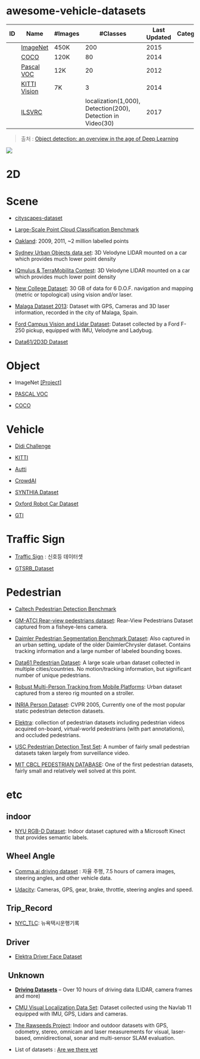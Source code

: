 # awesome-vehicle-datasets


|ID|Name|#Images|#Classes|Last Updated|Categories|
|-|-|-|-|-|-|
||[ImageNet](http://www.image-net.org/)|450K|200|2015||
||[COCO](http://cocodataset.org/)|120K|80|2014||
||[Pascal VOC](http://host.robots.ox.ac.uk/pascal/VOC/)|12K|20|2012||
||[KITTI Vision](http://www.cvlibs.net/datasets/kitti/)|7K|3|2014||
||[ILSVRC](http://www.image-net.org/challenges/LSVRC/)||localization(1,000), Detection(200), Detection in Video(30)|2017||

> 출처 : [Object detection: an overview in the age of Deep Learning](https://tryolabs.com/blog/2017/08/30/object-detection-an-overview-in-the-age-of-deep-learning/)


![](https://i.imgur.com/rSz7Alf.png)




# 2D 

# Scene 

- [cityscapes-dataset](https://github.com/hunjung-lim/awesome-vehicle-datasets/tree/master/scene/cityscapes)

- [Large-Scale Point Cloud Classification Benchmark](https://github.com/hunjung-lim/awesome-vehicle-datasets/tree/master/scene/semantic3d)

- [Oakland](https://github.com/hunjung-lim/awesome-vehicle-datasets/tree/master/scene/Oakland): 2009, 2011, ~2 million labelled points

- [Sydney Urban Objects data set](https://github.com/hunjung-lim/awesome-vehicle-datasets/tree/master/scene/sydney_urban_objects_dataset): 3D Velodyne LIDAR mounted on a car which provides much lower point density


- [IQmulus & TerraMobilita Contest](https://github.com/hunjung-lim/awesome-vehicle-datasets/tree/master/scene/Terra_Mobilita_Contest): 3D Velodyne LIDAR mounted on a car which provides much lower point density

- [New College Dataset](https://github.com/hunjung-lim/awesome-vehicle-datasets/tree/master/scene/NewCollegeData): 30 GB of data for 6 D.O.F. navigation and mapping (metric or topological) using vision and/or laser.

- [Malaga Dataset 2013](https://github.com/hunjung-lim/awesome-vehicle-datasets/tree/master/scene/Malaga_Dataset): Dataset with GPS, Cameras and 3D laser information, recorded in the city of Malaga, Spain.


- [Ford Campus Vision and Lidar Dataset](https://github.com/hunjung-lim/awesome-vehicle-datasets/tree/master/scene/Ford_Campus_dataset): Dataset collected by a Ford F-250 pickup, equipped with IMU, Velodyne and Ladybug.

- [Data61/2D3D Dataset](https://github.com/hunjung-lim/awesome-vehicle-datasets/tree/master/scene/Data61_2D3D_Dataset)

# Object

* ImageNet [[Project]](https://github.com/hunjung-lim/awesome-vehicle-datasets/tree/master/Object/ImageNet)

- [PASCAL VOC](https://github.com/hunjung-lim/awesome-vehicle-datasets/tree/master/vehicle/PASCAL_VOC)

* [COCO](https://github.com/hunjung-lim/awesome-vehicle-datasets/tree/master/COCO)


# Vehicle 

- [Didi Challenge](https://github.com/hunjung-lim/awesome-vehicle-datasets/tree/master/vehicle/Didi-Challange)

* [KITTI](https://github.com/hunjung-lim/awesome-vehicle-datasets/tree/master/vehicle/kitti)

- [Autti](https://github.com/hunjung-lim/awesome-vehicle-datasets/tree/master/vehicle/Autti)

- [CrowdAI](https://github.com/hunjung-lim/awesome-vehicle-datasets/tree/master/vehicle/CrowdAI)

- [SYNTHIA Dataset](https://github.com/hunjung-lim/awesome-vehicle-datasets/tree/master/vehicle/SYNTHIA%20Dataset)

* [Oxford Robot Car Dataset](https://github.com/hunjung-lim/awesome-vehicle-datasets/tree/master/vehicle/Oxford_Robotcar_Dataset)

- [GTI](https://github.com/hunjung-lim/awesome-vehicle-datasets/tree/master/vehicle/GTI)

# Traffic Sign
* [Traffic Sign](https://github.com/hunjung-lim/awesome-vehicle-datasets/tree/master/Traffic_Sign/BelgiumTS) : 신호등 데이터셋

- [GTSRB_Dataset](https://github.com/hunjung-lim/awesome-vehicle-datasets/tree/master/Traffic_Sign/GTSRB_Dataset)

# Pedestrian

- [Caltech Pedestrian Detection Benchmark](https://github.com/hunjung-lim/awesome-vehicle-datasets/tree/master/Pedestrian/Caltech_Pedestrian_Dataset)

- [GM-ATCI Rear-view pedestrians dataset](https://github.com/hunjung-lim/awesome-vehicle-datasets/tree/master/Pedestrian/GM_ATCI): Rear-View Pedestrians Dataset captured from a fisheye-lens camera.

- [Daimler Pedestrian Segmentation Benchmark Dataset](https://github.com/hunjung-lim/awesome-vehicle-datasets/tree/master/Pedestrian/Daimler_Pedestrian_Segmentation_Benchmark_Dataset): Also captured in an urban setting, update of the older DaimlerChrysler dataset. Contains tracking information and a large number of labeled bounding boxes.

- [Data61 Pedestrian Dataset](https://github.com/hunjung-lim/awesome-vehicle-datasets/tree/master/Pedestrian/Data61_Pedestrian_Dataset): A large scale urban dataset collected in multiple cities/countries. No motion/tracking information, but significant number of unique pedestrians.

- [Robust Multi-Person Tracking from Mobile Platforms](https://github.com/hunjung-lim/awesome-vehicle-datasets/tree/master/Pedestrian/Robust_Multi-Person_Tracking): Urban dataset captured from a stereo rig mounted on a stroller.

- [INRIA Person Dataset](https://github.com/hunjung-lim/awesome-vehicle-datasets/tree/master/Pedestrian/INRIA_Person_Dataset): CVPR 2005, Currently one of the most popular static pedestrian detection datasets.

- [Elektra](https://github.com/hunjung-lim/awesome-vehicle-datasets/tree/master/Pedestrian/Elektra): collection of pedestrian datasets including pedestrian videos acquired on-board, virtual-world pedestrians (with part annotations), and occluded pedestrians.

- [USC Pedestrian Detection Test Set](https://github.com/hunjung-lim/awesome-vehicle-datasets/tree/master/Pedestrian/USC_Pedestrian_Detection_TestSet): A number of fairly small pedestrian datasets taken largely from surveillance video.

- [MIT CBCL PEDESTRIAN DATABASE](https://github.com/hunjung-lim/awesome-vehicle-datasets/tree/master/Pedestrian/MIT_CBCL_Pedestrian_Data): One of the first pedestrian datasets, fairly small and relatively well solved at this point.


# etc
## indoor

- [NYU RGB-D Dataset](http://cs.nyu.edu/~silberman/datasets/): Indoor dataset captured with a Microsoft Kinect that provides semantic labels.


## Wheel Angle
- [Comma.ai driving dataset](https://github.com/hunjung-lim/awesome-vehicle-datasets/tree/master/etc/Wheel_Angle/CommaAI) : 자율 주행, 7.5 hours of camera images, steering angles, and other vehicle data.

- [Udacity](https://github.com/hunjung-lim/awesome-vehicle-datasets/tree/master/etc/Wheel_Angle/udacity): Cameras, GPS, gear, brake, throttle, steering angles and speed.

## Trip_Record

- [NYC_TLC](https://github.com/hunjung-lim/awesome-vehicle-datasets/tree/master/etc/Trip_Record/NYC_TLC): 뉴욕택시운행기록


## Driver

- [Elektra Driver Face Dataset](https://github.com/hunjung-lim/awesome-vehicle-datasets/tree/master/etc/Driver/Elektra_Driver_Face_dataset)

##  Unknown

* [**Driving Datasets**](https://github.com/udacity/self-driving-car/tree/master/datasets) – Over 10 hours of driving data (LIDAR, camera frames and more)

- [CMU Visual Localization Data Set](http://3dvis.ri.cmu.edu/data-sets/localization/): Dataset collected using the Navlab 11 equipped with IMU, GPS, Lidars and cameras.

- [The Rawseeds Project](http://www.rawseeds.org/): Indoor and outdoor datasets with GPS, odometry, stereo, omnicam and laser measurements for visual, laser-based, omnidirectional, sonar and multi-sensor SLAM evaluation.

- List of datasets : [Are we there yet](http://rodrigob.github.io/are_we_there_yet/build/#about)



